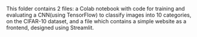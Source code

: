 This folder contains 2 files: a Colab notebook with code for training and evaluating a CNN(using TensorFlow)
to classify images into 10 categories, on the CIFAR-10 dataset, 
and a file which contains a simple website as a frontend, designed using Streamlit.
